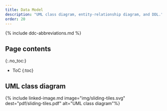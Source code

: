 ```yaml
---
title: Data Model
description: "UML class diagram, entity-relationship diagram, and DDL."
order: 20
---
```


{% include ddc-abbreviations.md %}

## Page contents
{:.no_toc:}

- ToC
  {:toc}

## UML class diagram

{% include linked-image.md image="img/sliding-tiles.svg" dest="pdf/sliding-tiles.pdf" alt="UML class diagram"%}
